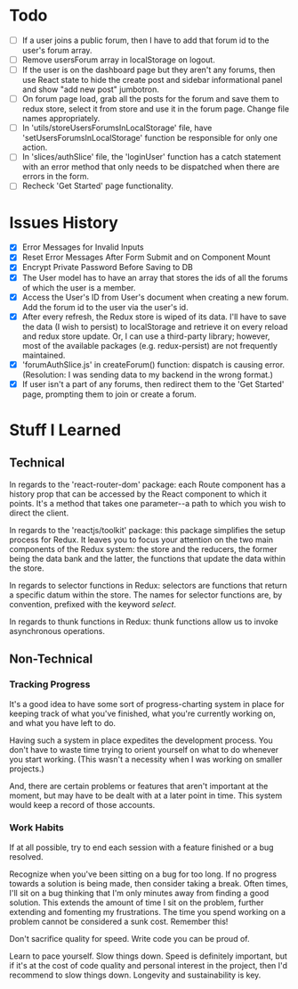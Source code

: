 # Todo

-   [ ] If a user joins a public forum, then I have to add that forum id to the user's forum array.
-   [ ] Remove usersForum array in localStorage on logout.
-   [ ] If the user is on the dashboard page but they aren't any forums, then use React state to hide the create post and sidebar informational panel and show "add new post" jumbotron.
-   [ ] On forum page load, grab all the posts for the forum and save them to redux store, select it from store and use it in the forum page. Change file names appropriately.
-   [ ] In 'utils/storeUsersForumsInLocalStorage' file, have 'setUsersForumsInLocalStorage' function be responsible for only one action.
-   [ ] In 'slices/authSlice' file, the 'loginUser' function has a catch statement with an error method that only needs to be dispatched when there are errors in the form.
-   [ ] Recheck 'Get Started' page functionality.

# Issues History

-   [x] Error Messages for Invalid Inputs
-   [x] Reset Error Messages After Form Submit and on Component Mount
-   [x] Encrypt Private Password Before Saving to DB
-   [x] The User model has to have an array that stores the ids of all the forums of which the user is a member.
-   [x] Access the User's ID from User's document when creating a new forum. Add the forum id to the user via the user's id.
-   [x] After every refresh, the Redux store is wiped of its data. I'll have to save the data (I wish to persist) to localStorage and retrieve it on every reload and redux store update. Or, I can use a third-party library; however, most of the available packages (e.g. redux-persist) are not frequently maintained.
-   [x] 'forumAuthSlice.js' in createForum() function: dispatch is causing error. (Resolution: I was sending data to my backend in the wrong format.)
-   [x] If user isn't a part of any forums, then redirect them to the 'Get Started' page, prompting them to join or create a forum.

# Stuff I Learned

## Technical

In regards to the 'react-router-dom' package: each Route component has a history prop that can be accessed by the React component to which it points. It's a method that takes one parameter--a path to which you wish to direct the client.

In regards to the 'reactjs/toolkit' package: this package simplifies the setup process for Redux. It leaves you to focus your attention on the two main components of the Redux system: the store and the reducers, the former being the data bank and the latter, the functions that update the data within the store.

In regards to selector functions in Redux: selectors are functions that return a specific datum within the store. The names for selector functions are, by convention, prefixed with the keyword _select_.

In regards to thunk functions in Redux: thunk functions allow us to invoke asynchronous operations.

## Non-Technical

### Tracking Progress

It's a good idea to have some sort of progress-charting system in place for keeping track of what you've finished, what you're currently working on, and what you have left to do.

Having such a system in place expedites the development process. You don't have to waste time trying to orient yourself on what to do whenever you start working. (This wasn't a necessity when I was working on smaller projects.)

And, there are certain problems or features that aren't important at the moment, but may have to be dealt with at a later point in time. This system would keep a record of those accounts.

### Work Habits

If at all possible, try to end each session with a feature finished or a bug resolved.

Recognize when you've been sitting on a bug for too long. If no progress towards a solution is being made, then consider taking a break. Often times, I'll sit on a bug thinking that I'm only minutes away from finding a good solution. This extends the amount of time I sit on the problem, further extending and fomenting my frustrations. The time you spend working on a problem cannot be considered a sunk cost. Remember this!

Don't sacrifice quality for speed. Write code you can be proud of.

Learn to pace yourself. Slow things down. Speed is definitely important, but if it's at the cost of code quality and personal interest in the project, then I'd recommend to slow things down. Longevity and sustainability is key.
